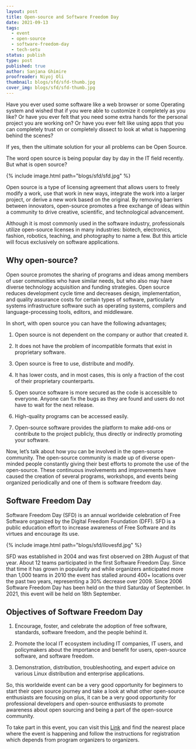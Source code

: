 ```yaml
---
layout: post
title: Open-source and Software Freedom Day
date: 2021-09-13
tags:
  - event
  - open-source
  - software-freedom-day
  - tech-setu
status: publish
type: post
published: true
author: Sanjana Ghimire
proofreader: Niyoj Oli
thumbnail: blogs/sfd/sfd-thumb.jpg
cover_img: blogs/sfd/sfd-thumb.jpg
---
```


Have you ever used some software like a web browser or some Operating system and wished that if you were able to customize it completely as you like? Or have you ever felt that you need some extra hands for the personal project you are working on? Or have you ever felt like using apps that you can completely trust on or completely dissect to look at what is happening behind the scenes?

If yes, then the ultimate solution for your all problems can be Open Source.

The word open source is being popular day by day in the IT field recently. But what is open source?

{% include image.html path="blogs/sfd/sfd.jpg" %}

Open source is a type of licensing agreement that allows users to freely modify a work, use that work in new ways, integrate the work into a larger project, or derive a new work based on the original. By removing barriers between innovators, open-source promotes a free exchange of ideas within a community to drive creative, scientific, and technological advancement.

Although it is most commonly used in the software industry, professionals utilize open-source licenses in many industries: biotech, electronics, fashion, robotics, teaching, and photography to name a few. But this article will focus exclusively on software applications.

## Why open-source?

Open source promotes the sharing of programs and ideas among members of user communities who have similar needs, but who also may have diverse technology acquisition and funding strategies. Open source reduces development cycle time and decreases design, implementation, and quality assurance costs for certain types of software, particularly systems infrastructure software such as operating systems, compilers and language-processing tools, editors, and middleware.

In short, with open source you can have the following advantages;

1. Open source is not dependent on the company or author that created it.

2. It does not have the problem of incompatible formats that exist in proprietary software.

3. Open source is free to use, distribute and modify.

4. It has lower costs, and in most cases, this is only a fraction of the cost of their proprietary counterparts.

5. Open source software is more secured as the code is accessible to everyone. Anyone can fix the bugs as they are found and users do not have to wait for the next release.

6. High-quality programs can be accessed easily.

7. Open-source software provides the platform to make add-ons or contribute to the project publicly, thus directly or indirectly promoting your software.

Now, let’s talk about how you can be involved in the open-source community. The open-source community is made up of diverse open-minded people constantly giving their best efforts to promote the use of the open-source. These continuous involvements and improvements have caused the creation of several programs, workshops, and events being organized periodically and one of them is software freedom day.

## Software Freedom Day

Software Freedom Day (SFD) is an annual worldwide celebration of Free Software organized by the Digital Freedom Foundation (DFF). SFD is a public education effort to increase awareness of Free Software and its virtues and encourage its use.

{% include image.html path="blogs/sfd/ilovesfd.jpg" %}

SFD was established in 2004 and was first observed on 28th August of that year. About 12 teams participated in the first Software Freedom Day. Since that time it has grown in popularity and while organizers anticipated more than 1,000 teams in 2010 the event has stalled around 400+ locations over the past two years, representing a 30% decrease over 2009. Since 2006 Software Freedom Day has been held on the third Saturday of September. In 2021, this event will be held on 18th September.

## Objectives of Software Freedom Day

1. Encourage, foster, and celebrate the adoption of free software, standards, software freedom, and the people behind it.

2. Promote the local IT ecosystem including IT companies, IT users, and policymakers about the importance and benefit for users, open-source software, and software freedom.

3. Demonstration, distribution, troubleshooting, and expert advice on various Linux distribution and enterprise applications.

So, this worldwide event can be a very good opportunity for beginners to start their open source journey and take a look at what other open-source enthusiasts are focusing on plus, it can be a very good opportunity for professional developers and open-source enthusiasts to promote awareness about open sourcing and being a part of the open-source community.

To take part in this event, you can visit this [Link](https://www.softwarefreedomday.org/map/index.php?year=2021) and find the nearest place where the event is happening and follow the instructions for registration which depends from program organizers to organizers.
